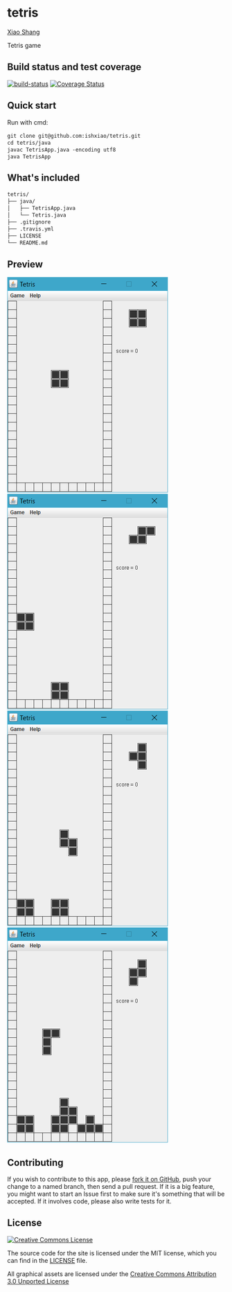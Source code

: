 tetris
=======

[Xiao Shang](http://github.com/ishxiao)

Tetris game

Build status and test coverage
------------------------------

[![build-status](https://travis-ci.org/ishxiao/tetris.svg?branch=master)](http://travis-ci.org/ishxiao/tetris)
[![Coverage Status](https://img.shields.io/coveralls/ishxiao/tetris.svg)](https://coveralls.io/r/ishxiao/tetris)

## Quick start

Run with cmd:

```
git clone git@github.com:ishxiao/tetris.git
cd tetris/java
javac TetrisApp.java -encoding utf8
java TetrisApp
```

## What's included

```
tetris/
├── java/
│   ├── TetrisApp.java
│   └── Tetris.java
├── .gitignore
├── .travis.yml
├── LICENSE
└── README.md

```
## Preview
<img alt="image" style="border-width:0" src="https://github.com/ishxiao/tetris/blob/master/res/tetris-img-1.png" />

<img alt="image" style="border-width:0" src="https://github.com/ishxiao/tetris/blob/master/res/tetris-img-2.png" />

<img alt="image" style="border-width:0" src="https://github.com/ishxiao/tetris/blob/master/res/tetris-img-3.png" />

<img alt="image" style="border-width:0" src="https://github.com/ishxiao/tetris/blob/master/res/tetris-img-4.png" />

## Contributing

If you wish to contribute to this app, please [fork it on GitHub](https://github.com/ishxiao/tetris), push your
change to a named branch, then send a pull request. If it is a big feature,
you might want to start an Issue first to make sure it's something that will
be accepted.  If it involves code, please also write tests for it.

## License

<a rel="license" href="http://creativecommons.org/licenses/by-nc/3.0/">
    <img alt="Creative Commons License" style="border-width:0" src="http://i.creativecommons.org/l/by-nc/3.0/88x31.png" />
</a>

The source code for the site is licensed under the MIT license, which you can find in
the [LICENSE](https://github.com/ishxiao/tetris/blob/master/LICENSE) file.

All graphical assets are licensed under the
[Creative Commons Attribution 3.0 Unported License](https://creativecommons.org/licenses/by/3.0/)